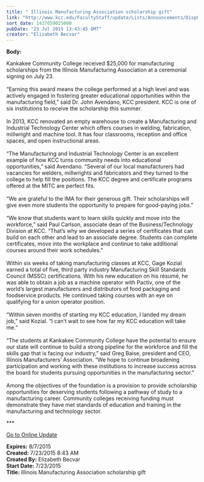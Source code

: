 ```yaml
---
title: " Illinois Manufacturing Association scholarship gift"
link: "http://www.kcc.edu/FacultyStaff/update/Lists/Announcements/DispForm.aspx?ID=1988"
sort_date: 1437659025000
pubDate: "23 Jul 2015 13:43:45 GMT"
creator: "Elizabeth Becvar"
---
```


<div><b>Body:</b> <div class="ExternalClass226D3A21BF9743D08E149B8D5DC63884"><p>​Kankakee Community College received $25,000 for manufacturing scholarships from the Illinois Manufacturing Association at a ceremonial signing on July 23.<br /><br /><img src="/FacultyStaff/update/PublishingImages/Manufacturing_scholarship.jpg" alt="" style="vertical-align:auto;float:right;margin:5px" />“Earning this award means the college performed at a high level and was actively engaged in fostering greater educational opportunities within the manufacturing field,” said Dr. John Avendano, KCC president. KCC is one of six institutions to receive the scholarship this summer.<br /><br />In 2013, KCC renovated an empty warehouse to create a Manufacturing and Industrial Technology Center which offers courses in welding, fabrication, millwright and machine tool. It has four classrooms, reception and office spaces, and open instructional areas. <br /><br />“The Manufacturing and Industrial Technology Center is an excellent example of how KCC turns community needs into educational opportunities,” said Avendano. “Several of our local manufacturers had vacancies for welders, millwrights and fabricators and they turned to the college to help fill the positions. The KCC degree and certificate programs offered at the MITC are perfect fits. <br /><br />“We are grateful to the IMA for their generous gift. Their scholarships will give even more students the opportunity to prepare for good-paying jobs.”<br /><br />“We know that students want to learn skills quickly and move into the workforce,” said Paul Carlson, associate dean of the Business/Technology Division at KCC. “That’s why we developed a series of certificates that can build on each other and lead to an associate degree. Students can complete certificates, move into the workplace and continue to take additional courses around their work schedules.”<br /><br />Within six weeks of taking manufacturing classes at KCC, Gage Kozial earned a total of five, third party industry Manufacturing Skill Standards Council (MSSC) certifications. With his new education on his résumé, he was able to obtain a job as a machine operator with Pactiv, one of the world’s largest manufacturers and distributors of food packaging and foodservice products. He continued taking courses with an eye on qualifying for a union operator position.<br /><br />“Within seven months of starting my KCC education, I landed my dream job,” said Kozial. “I can’t wait to see how far my KCC education will take me.”<br /><br />“The students at Kankakee Community College have the potential to ensure our state will continue to build a strong pipeline for the workforce and fill the skills gap that is facing our industry,” said Greg Baise, president and CEO, Illinois Manufacturers’ Association. “We hope to continue broadening participation and working with these institutions to increase success across the board for students pursuing opportunities in the manufacturing sector.”<br /><br />Among the objectives of the foundation is a provision to provide scholarship opportunities for deserving students following a pathway of study to a manufacturing career. Community colleges receiving funding must demonstrate they have met standards of education and training in the manufacturing and technology sector.</p>
<p>***</p>
<p><a href="/FacultyStaff/update/Pages/dailyupdate.aspx">Go to Online Update</a><br /></p></div></div>
<div><b>Expires:</b> 8/7/2015</div>
<div><b>Created:</b> 7/23/2015 8:43 AM</div>
<div><b>Created By:</b> Elizabeth Becvar</div>
<div><b>Start Date:</b> 7/23/2015</div>
<div><b>Title:</b>  Illinois Manufacturing Association scholarship gift</div>
